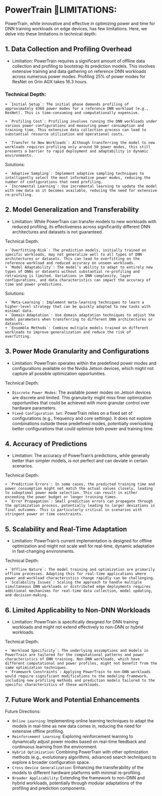 # PowerTrain 🌸LIMITATIONS:

PowerTrain, while innovative and effective in optimizing power and time for DNN training workloads on edge devices, has few limitations. Here, we delve into these limitations in technical depth:

## 1. Data Collection and Profiling Overhead

+ Limitation: PowerTrain requires a significant amount of offline data collection and profiling to bootstrap its prediction models. This involves extensive training and data gathering on reference DNN workloads across numerous power modes. Profiling 25% of power modes for ResNet on Orin AGX takes 16.3 hours.

### Technical Depth:

    + `Initial Setup`: The initial phase demands profiling of approximately 4368 power modes for a reference DNN workload (e.g., ResNet). This is time-consuming and computationally expensive.
    
    + `Profiling Cost`: Profiling involves running the DNN workloads under various power configurations and measuring power consumption and training time. This extensive data collection process can lead to substantial resource utilization and operational costs.

    + `Transfer to New Workloads`: Although transferring the model to new workloads requires profiling only around 50 power modes, this still presents a barrier to rapid deployment and adaptability in dynamic environments.

Solutions:

    + `Adaptive Sampling`: Implement adaptive sampling techniques to intelligently select the most informative power modes, reducing the number of configurations that need profiling.
    + `Incremental Learning`: Use incremental learning to update the model with new data as it becomes available, reducing the need for extensive re-profiling.

## 2. Model Generalization and Transferability

+ Limitation: While PowerTrain can transfer models to new workloads with reduced profiling, its effectiveness across significantly different DNN architectures and datasets is not guaranteed.

Technical Depth:

    + `Overfitting Risk`: The prediction models, initially trained on specific workloads, may not generalize well to all types of DNN architectures or datasets. This can lead to overfitting on the reference workload and reduced accuracy on unseen workloads.
    + `Model Adaptability`: The model’s ability to adapt to entirely new types of DNNs or datasets without substantial re-profiling and retraining is limited. Variations in DNN complexity, layer configurations, and data characteristics can impact the accuracy of time and power predictions.

Solutions:

    + `Meta-Learning`: Implement meta-learning techniques to learn a higher-level strategy that can be quickly adapted to new tasks with minimal data.
    + `Domain Adaptation`: Use domain adaptation techniques to adjust the model parameters when transferring to different DNN architectures or datasets.
    + `Ensemble Methods`: Combine multiple models trained on different workloads to improve generalization and reduce the risk of overfitting.

##  3. Power Mode Granularity and Configurations
+ Limitation: PowerTrain operates within the predefined power modes and configurations available on the Nvidia Jetson devices, which might not capture all possible optimization opportunities.

Technical Depth:

  + `Discrete Power Modes`: The available power modes on Jetson devices are discrete and limited. This granularity might miss finer optimization opportunities that could be achieved with more granular control over hardware parameters.
  + `Fixed Configuration Set`: PowerTrain relies on a fixed set of configurations (e.g., frequency and core settings). It does not explore combinations outside these predefined modes, potentially overlooking better configurations that could optimize both power and training time.

## 4. Accuracy of Predictions
+ Limitation: The accuracy of PowerTrain’s predictions, while generally better than simpler models, is not perfect and can deviate in certain scenarios.

Technical Depth:

    + `Prediction Errors`: In some cases, the predicted training time and power consumption might not match the actual values closely, leading to suboptimal power mode selection. This can result in either exceeding the power budget or longer training times.
    + `Error Propagation`: Small prediction errors can propagate through the optimization process, potentially leading to larger deviations in final outcomes. This is particularly critical in scenarios with stringent power or time constraints.

## 5. Scalability and Real-Time Adaptation
+ Limitation: PowerTrain’s current implementation is designed for offline optimization and might not scale well for real-time, dynamic adaptation in fast-changing environments.

Technical Depth:

    + `Offline Nature`: The model training and optimization are primarily offline processes. Adapting this for real-time applications where power and workload characteristics change rapidly can be challenging.
    + `Scalability Issues`: Scaling the approach to handle multiple simultaneous DNN workloads or distributed edge deployments requires additional mechanisms for real-time data collection, model updating, and decision-making.

## 6. Limited Applicability to Non-DNN Workloads
+ Limitation: PowerTrain is specifically designed for DNN training workloads and might not extend effectively to non-DNN or hybrid workloads.

Technical Depth:

    + `Workload Specificity`: The underlying assumptions and models in PowerTrain are tailored for the computational patterns and power characteristics of DNN training. Non-DNN workloads, which have different computational and power profiles, might not benefit from the same optimization techniques.
    + `Framework Constraints`: Applying PowerTrain to non-DNN workloads would require significant modifications to the modeling framework, including new profiling methods and prediction models tailored to the specific characteristics of these workloads.

## 7. Future Work and Potential Enhancements
Future Directions:

+ `Online Learning`: Implementing online learning techniques to adapt the models in real-time as new data comes in, reducing the need for extensive offline profiling.
+ `Reinforcement Learning`: Exploring reinforcement learning to dynamically adjust power modes based on real-time feedback and continuous learning from the environment.
+ `Hybrid Optimization`: Combining PowerTrain with other optimization methods (e.g., evolutionary algorithms, advanced search techniques) to explore a broader configuration space.
+ `Cross-Device Generalization`: Enhancing the transferability of the models to different hardware platforms with minimal re-profiling.
+ `Broader Applicability`: Extending the framework to non-DNN and hybrid workloads, potentially through modular adaptations of the profiling and prediction components.
